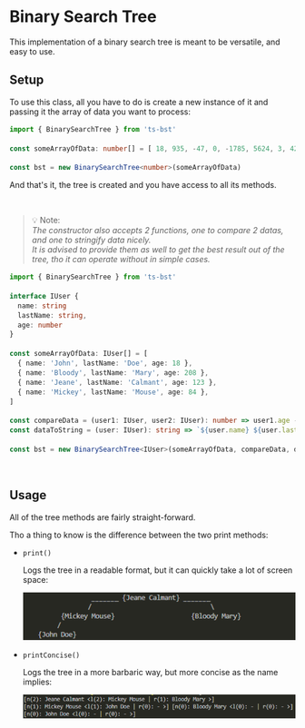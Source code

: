 # Binary Search Tree

This implementation of a binary search tree is meant to be versatile, and easy to use.

## Setup

To use this class, all you have to do is create a new instance of it and passing it the array of data you want to process:
```ts
import { BinarySearchTree } from 'ts-bst'

const someArrayOfData: number[] = [ 18, 935, -47, 0, -1785, 5624, 3, 42, -415, 327, 98, 7 ]

const bst = new BinarySearchTree<number>(someArrayOfData)
```

And that's it, the tree is created and you have access to all its methods.

<br />

> 💡 Note:\
> *The constructor also accepts 2 functions, one to compare 2 datas, and one to stringify data nicely.*\
> *It is advised to provide them as well to get the best result out of the tree, tho it can operate without in simple cases.*
```ts
import { BinarySearchTree } from 'ts-bst'

interface IUser {
  name: string
  lastName: string,
  age: number
}

const someArrayOfData: IUser[] = [
  { name: 'John', lastName: 'Doe', age: 18 },
  { name: 'Bloody', lastName: 'Mary', age: 208 },
  { name: 'Jeane', lastName: 'Calmant', age: 123 },
  { name: 'Mickey', lastName: 'Mouse', age: 84 },
]

const compareData = (user1: IUser, user2: IUser): number => user1.age - user2.age
const dataToString = (user: IUser): string => `${user.name} ${user.lastName}`

const bst = new BinarySearchTree<IUser>(someArrayOfData, compareData, dataToString)
```

<br />

## Usage

All of the tree methods are fairly straight-forward.

Tho a thing to know is the difference between the two print methods:
- `print()`
  
  Logs the tree in a readable format, but it can quickly take a lot of screen space:

  ![print method output](./doc-resources/images/print-output.png)

- `printConcise()`
  
  Logs the tree in a more barbaric way, but more concise as the name implies:

  ![printConcise method output](./doc-resources/images/printConcise-output.PNG)